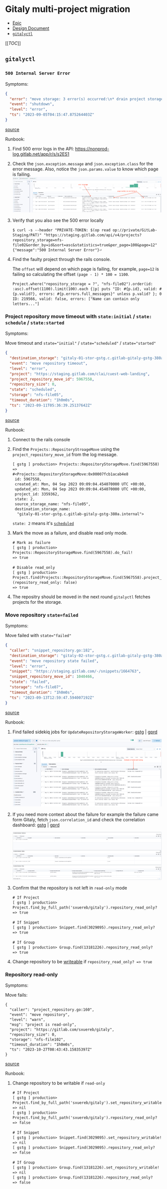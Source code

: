 # Gitaly multi-project migration

- [Epic](https://gitlab.com/groups/gitlab-com/gl-infra/-/epics/935)
- [Design Document](https://gitlab.com/gitlab-com/gl-infra/readiness/-/blob/master/library/gitaly-multi-project/README.md)
- [`gitalyctl`](./gitalyctl.md)

[[_TOC_]]

## `gitalyctl`

### `500 Internal Server Error`

Symptoms:

```json
{
  "error": "move storage: 3 error(s) occurred:\n* drain project storage: list projects: GET https://staging.gitlab.com/api/v4/projects: 500 {message: 500 Internal Server Error}\n* drain project storage: list projects: GET https://staging.gitlab.com/api/v4/projects: 500 {message: 500 Internal Server Error}\n* drain project storage: list projects: GET https://staging.gitlab.com/api/v4/projects: 500 {message: 500 Internal Server Error}",
  "event": "shutdown",
  "level": "error",
  "ts": "2023-09-05T04:15:47.875264403Z"
}
```

[source](https://dashboards.gitlab.net/explore?orgId=1&left=%7B%22datasource%22:%22R8ugoM-Vk%22,%22queries%22:%5B%7B%22refId%22:%22A%22,%22expr%22:%22%7Bnamespace%3D%5C%22gitalyctl%5C%22%7D%20%7C%3D%20%60Internal%20Server%20Error%60%20%7C%20json%20level%3D%5C%22level%5C%22%20%7C%20level%20%3D%20%60error%60%22,%22queryType%22:%22range%22,%22datasource%22:%7B%22type%22:%22loki%22,%22uid%22:%22R8ugoM-Vk%22%7D,%22editorMode%22:%22builder%22%7D%5D,%22range%22:%7B%22from%22:%22now-6h%22,%22to%22:%22now%22%7D%7D)

Runbook:

1. Find 500 error logs in the API: <https://nonprod-log.gitlab.net/app/r/s/s2ES1>
1. Check the `json.exception.message` and `json.exception.class` for the error message. Also, notice the `json.params.value` to know which page is failing.
    ![api logs showing the error](./img/gitalyctl-500-internal-server-error-api-logs.png)
1. Verify that you also see the 500 error locally

    ```shell
    $ curl -s --header "PRIVATE-TOKEN: $(op read op://private/GitLab-Staging/PAT)" "https://staging.gitlab.com/api/v4/projects?repository_storage=nfs-file02&order_by=id&sort=asc&statistics=true&per_page=100&page=12"
    {"message":"500 Internal Server Error"}⏎
    ```

1. Find the faulty project through the rails console.

    The `offset` will depend on which page is failing, for example, `page=12` is failing so calculating the offset `(page - 1) * 100 = 1100`.

    ```shell
    Project.where("repository_storage = ?", "nfs-file02").order(id: :asc).offset(1100).limit(100).each {|p| puts "ID: #{p.id}, valid: #{p.valid?}, errors: #{p.errors.full_messages}" unless p.valid? }; 0
    ID: 219566, valid: false, errors: ["Name can contain only letters..."]
    ```

### Project repository move timeout with `state:initial` / `state: schedule` / `state:started`

Symptoms:

Move timeout and `state="initial"` / `state="scheduled"` / `state="started"`

```json
{
  "destination_storage": "gitaly-01-stor-gstg.c.gitlab-gitaly-gstg-380a.internal",
  "event": "move repository timeout",
  "level": "error",
  "project": "https://staging.gitlab.com/clai/cuest-web-landing",
  "project_repository_move_id": 5967558,
  "repository_size": 0,
  "state": "scheduled",
  "storage": "nfs-file05",
  "timeout_duration": "1h0m0s",
  "ts": "2023-09-11T05:36:39.25137642Z"
}
```

[source](https://dashboards.gitlab.net/explore?orgId=1&left=%7B%22datasource%22:%22bf3c1752-94ff-41eb-90ee-f51be7d16be9%22,%22queries%22:%5B%7B%22refId%22:%22A%22,%22datasource%22:%7B%22type%22:%22loki%22,%22uid%22:%22bf3c1752-94ff-41eb-90ee-f51be7d16be9%22%7D,%22editorMode%22:%22builder%22,%22expr%22:%22%7Bcontainer%3D%5C%22gitalyctl%5C%22%7D%20%7C%3D%20%60move%20repository%20timeout%60%20%7C%20json%20state%3D%5C%22state%5C%22%20%7C%20state%20%3D%20%60scheduled%60%22,%22queryType%22:%22range%22%7D%5D,%22range%22:%7B%22from%22:%22now-7d%22,%22to%22:%22now%22%7D%7D)

Runbook:

1. Connect to the rails console
1. Find the `Projects::RepositoryStroageMove` using the `project_repository_move_id` from the log message.

    ```shell
    [ gstg ] production> Projects::RepositoryStorageMove.find(5967558)
    =>
    #<Projects::RepositoryStorageMove:0x00007fcb1acab4e8
     id: 5967558,
     created_at: Mon, 04 Sep 2023 09:09:04.454070000 UTC +00:00,
     updated_at: Mon, 04 Sep 2023 09:09:04.454070000 UTC +00:00,
     project_id: 3359362,
     state: 2,
     source_storage_name: "nfs-file05",
     destination_storage_name:
      "gitaly-01-stor-gstg.c.gitlab-gitaly-gstg-380a.internal">
    ```

    `state: 2` means it's [`scheduled`](https://gitlab.com/gitlab-org/gitlab/-/blob/460f795b6d723a1e69043659d7c36f4c2aee069b/app/models/concerns/repository_storage_movable.rb#L85-91)
1. Mark the move as a failure, and disable read only mode.

    ```shell
    # Mark as failure
    [ gstg ] production> Projects::RepositoryStorageMove.find(5967558).do_fail!
    => true

    # Disable read_only
    [ gstg ] production> Project.find(Projects::RepositoryStorageMove.find(5967558).project_id).update!(repository_read_only: false)
    => true
    ```

1. The repositry should be moved in the next round `gitalyctl` fetches projects for the storage.

### Move repository `state=failed`

Symptoms:

Move failed with `state="failed"`

```json
{
  "caller": "snippet_repository.go:182",
  "destination_storage": "gitaly-02-stor-gstg.c.gitlab-gitaly-gstg-380a.internal",
  "event": "move repository state failed",
  "level": "error",
  "snippet": "https://staging.gitlab.com/-/snippets/1664763",
  "snippet_repository_move_id": 1040466,
  "state": "failed",
  "storage": "nfs-file07",
  "timeout_duration": "1h0m0s",
  "ts": "2023-09-13T12:59:47.594007192Z"
}
```

[source](https://dashboards.gitlab.net/explore?orgId=1&left=%7B%22datasource%22:%22R8ugoM-Vk%22,%22queries%22:%5B%7B%22refId%22:%22A%22,%22datasource%22:%7B%22type%22:%22loki%22,%22uid%22:%22R8ugoM-Vk%22%7D,%22editorMode%22:%22builder%22,%22expr%22:%22%7Bcontainer%3D%5C%22gitalyctl%5C%22%7D%20%7C%20json%20state%3D%5C%22state%5C%22%20%7C%20state%20%3D%20%60failed%60%22,%22queryType%22:%22range%22%7D%5D,%22range%22:%7B%22from%22:%22now-24h%22,%22to%22:%22now%22%7D%7D)

Runbook:

1. Find failed sidekiq jobs for `UpdateRepositoryStorageWorker`: [gstg](https://nonprod-log.gitlab.net/app/r/s/7NExg) | [gprd](https://log.gprd.gitlab.net/app/r/s/pMpgv)

    ![screenshot of logs with failed moves](./img/gitalyctl-sidekiq-repo-move-fail-logs.png)

1. If you need more context about the failure for example the failure came form Gitaly, fetch `json.correlation_id` and check the correlation dashboard: [gstg](https://nonprod-log.gitlab.net/app/r/s/F9zdz) | [gprd](https://log.gprd.gitlab.net/app/r/s/gOgAn)

    ![screenshot of logs with failed moves using the correlation dashboard](./img/gitalyctl-repo-move-fail-correlation-logs.png)

1. Confirm that the repository is not left in `read-only` mode

    ```irb
    # If Project
    [ gstg ] production> Project.find_by_full_path('sxuereb/gitaly').repository_read_only?
    => true

    # If Snippet
    [ gstg ] production> Snippet.find(3029095).repository_read_only?
    => true

    # If Group
    [ gstg ] production> Group.find(13181226).repository_read_only?
    => true
    ```

1. Change repository to be [writeable](#repository-read-only) if `repository_read_only? => true`

### Repository read-only

Symptoms:

Move fails:

```
{
  "caller": "project_repository.go:160",
  "event": "move repository",
  "level": "warn",
  "msg": "project is read-only",
  "project": "https://gitlab.com/sxuereb/gitaly",
  "repository_size": 0,
  "storage": "nfs-file102",
  "timeout_duration": "1h0m0s",
  "ts": "2023-10-27T08:43:43.15835397Z"
}
```

[source](https://dashboards.gitlab.net/explore?orgId=1&left=%7B%22datasource%22:%22R8ugoM-Vk%22,%22queries%22:%5B%7B%22refId%22:%22A%22,%22datasource%22:%7B%22type%22:%22loki%22,%22uid%22:%22R8ugoM-Vk%22%7D,%22editorMode%22:%22builder%22,%22expr%22:%22%7Bcontainer%3D%5C%22gitalyctl%5C%22%7D%20%7C%3D%20%60read-only%60%20%7C%20json%20level%3D%5C%22level%5C%22%20%7C%20level%20%3D%20%60warn%60%22,%22queryType%22:%22range%22%7D%5D,%22range%22:%7B%22from%22:%22now-1h%22,%22to%22:%22now%22%7D%7D)

Runbook:

1. Change repository to be writable if `read-only`

    ```irb
    # If Project
    [ gstg ] production> Project.find_by_full_path('sxuereb/gitaly').set_repository_writable!
    => nil
    [ gstg ] production> Project.find_by_full_path('sxuereb/gitaly').repository_read_only?
    => false

    # If Snippet
    [ gstg ] production> Snippet.find(3029095).set_repository_writable!
    => nil
    [ gstg ] production> Snippet.find(3029095).repository_read_only?
    => false

    # If Group
    [ gstg ] production> Group.find(13181226).set_repository_writable!
    => nil
    [ gstg ] production> Group.find(13181226).repository_read_only?
    => false
    ```
